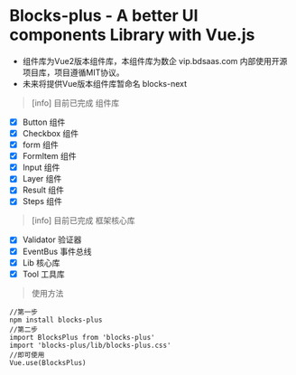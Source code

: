 # Blocks-plus - A better UI components Library with Vue.js

- 组件库为Vue2版本组件库，本组件库为数企 vip.bdsaas.com 内部使用开源项目库，项目遵循MIT协议。
- 未来将提供Vue版本组件库暂命名 blocks-next

> [info] 目前已完成 组件库

- [X] Button 组件
- [X] Checkbox 组件
- [X] form 组件
- [X] FormItem 组件
- [X] Input 组件
- [X] Layer 组件
- [X] Result 组件
- [X] Steps 组件

> [info] 目前已完成 框架核心库

- [X] Validator 验证器
- [X] EventBus 事件总线
- [X] Lib 核心库
- [X] Tool 工具库

> 使用方法
```shell
//第一步
npm install blocks-plus
//第二步
import BlocksPlus from 'blocks-plus'
import 'blocks-plus/lib/blocks-plus.css'
//即可使用
Vue.use(BlocksPlus)
```
